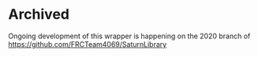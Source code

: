 # Archived
Ongoing development of this wrapper is happening on the 2020 branch of https://github.com/FRCTeam4069/SaturnLibrary
